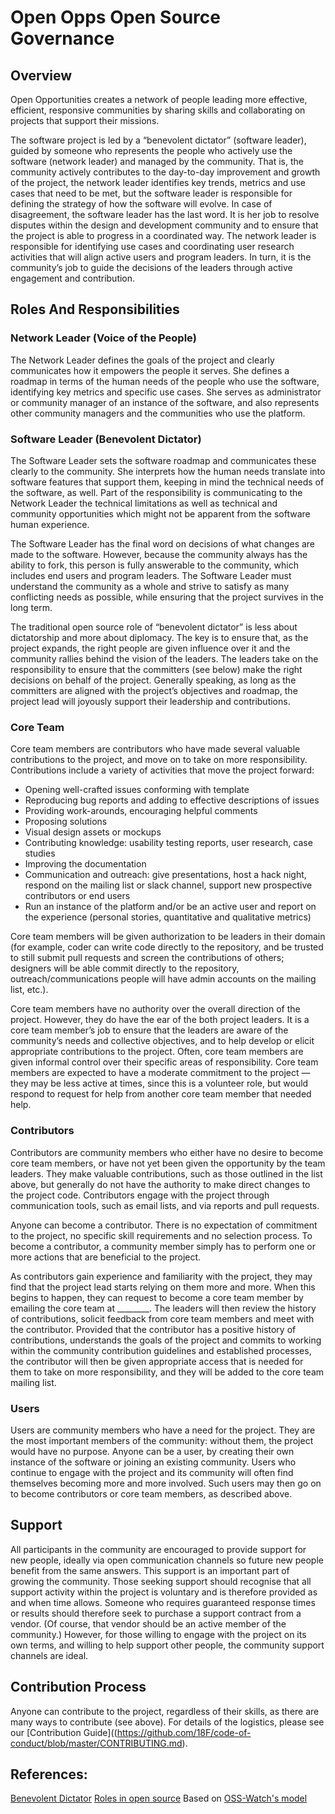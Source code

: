 # Open Opps Open Source Governance

## Overview
Open Opportunities creates a network of people leading more effective, efficient, responsive communities by sharing skills and collaborating on projects that support their missions.

The software project is led by a “benevolent dictator” (software leader), guided by someone who represents the people who actively use the software (network leader) and managed by the community. That is, the community actively contributes to the day-to-day improvement and growth of the project, the network leader identifies key trends, metrics and use cases that need to be met, but the software leader is responsible for defining the strategy of how the software will evolve. In case of disagreement, the software leader has the last word. It is her job to resolve disputes within the design and development community and to ensure that the project is able to progress in a coordinated way. The network leader is responsible for identifying use cases and coordinating user research activities that will align active users and program leaders. In turn, it is the community’s job to guide the decisions of the leaders through active engagement and contribution.  

## Roles And Responsibilities
### Network Leader (Voice of the People)
The Network Leader defines the goals of the project and clearly communicates how it empowers the people it serves. She defines a roadmap in terms of the human needs of the people who use the software, identifying key metrics and specific use cases.  She serves as administrator or community manager of an instance of the software, and also represents other community managers and the communities who use the platform.

### Software Leader (Benevolent Dictator)
The Software Leader sets the software roadmap and communicates these clearly to the community.  She interprets how the human needs translate into software features that support them, keeping in mind the technical needs of the software, as well.   Part of the responsibility is communicating to the Network Leader the technical limitations as well as technical and community opportunities which might not be apparent from the software human experience.

The Software Leader has the final word on decisions of what changes are made to the software.  However, because the community always has the ability to fork, this person is fully answerable to the community, which includes end users and program leaders. The Software Leader must understand the community as a whole and strive to satisfy as many conflicting needs as possible, while ensuring that the project survives in the long term.

The traditional open source role of “benevolent dictator” is less about dictatorship and more about diplomacy. The key is to ensure that, as the project expands, the right people are given influence over it and the community rallies behind the vision of the leaders. The leaders take on the responsibility to ensure that the committers (see below) make the right decisions on behalf of the project. Generally speaking, as long as the committers are aligned with the project’s objectives and roadmap, the project lead will joyously support their leadership and contributions.

### Core Team
Core team members are contributors who have made several valuable contributions to the project, and move on to take on more responsibility. Contributions include a variety of activities that move the project forward:
* Opening well-crafted issues conforming with template
* Reproducing bug reports and adding to effective descriptions of issues
* Providing work-arounds, encouraging helpful comments
* Proposing solutions
* Visual design assets or mockups
* Contributing knowledge: usability testing reports, user research, case studies
* Improving the documentation
* Communication and outreach: give presentations, host a hack night, respond on the mailing list or slack channel, support new prospective contributors or end users
* Run an instance of the platform and/or be an active user and report on the experience (personal stories, quantitative and qualitative metrics)

Core team members will be given authorization to be leaders in their domain (for example, coder can write code directly to the repository, and be trusted to still submit pull requests and screen the contributions of others; designers will be able commit directly to the repository, outreach/communications people will have admin accounts on the mailing list, etc.). 

Core team members have no authority over the overall direction of the project. However, they do have the ear of the both project leaders. It is a core team member’s job to ensure that the leaders are aware of the community’s needs and collective objectives, and to help develop or elicit appropriate contributions to the project. Often, core team members are given informal control over their specific areas of responsibility. Core team members are expected to have a moderate commitment to the project — they may be less active at times, since this is a volunteer role, but would respond to request for help from another core team member that needed help.

### Contributors
Contributors are community members who either have no desire to become core team members, or have not yet been given the opportunity by the team leaders. They make valuable contributions, such as those outlined in the list above, but generally do not have the authority to make direct changes to the project code. Contributors engage with the project through communication tools, such as email lists, and via reports and pull requests.

Anyone can become a contributor. There is no expectation of commitment to the project, no specific skill requirements and no selection process. To become a contributor, a community member simply has to perform one or more actions that are beneficial to the project.

As contributors gain experience and familiarity with the project, they may find that the project lead starts relying on them more and more. When this begins to happen, they can request to become a core team member by emailing the core team at ________. The leaders will then review the history of contributions, solicit feedback from core team members and meet with the contributor.  Provided that the contributor has a positive history of contributions, understands the goals of the project and commits to working within the community contribution guidelines and established processes, the contributor will then be given appropriate access that is needed for them to take on more responsibility, and they will be added to the core team mailing list.

### Users
Users are community members who have a need for the project. They are the most important members of the community: without them, the project would have no purpose. Anyone can be a user, by creating their own instance of the software or joining an existing community.
Users who continue to engage with the project and its community will often find themselves becoming more and more involved. Such users may then go on to become contributors or core team members, as described above.

## Support
All participants in the community are encouraged to provide support for new people, ideally via open communication channels so future new people benefit from the same answers. This support is an important part of growing the community. Those seeking support should recognise that all support activity within the project is voluntary and is therefore provided as and when time allows. Someone who requires guaranteed response times or results should therefore seek to purchase a support contract from a vendor. (Of course, that vendor should be an active member of the community.) However, for those willing to engage with the project on its own terms, and willing to help support other people, the community support channels are ideal.

## Contribution Process
Anyone can contribute to the project, regardless of their skills, as there are many ways to contribute (see above).  For details of the logistics, please see our [Contribution Guide]((https://github.com/18F/code-of-conduct/blob/master/CONTRIBUTING.md).

## References:
[Benevolent Dictator](http://producingoss.com/html-chunk/social-infrastructure.html#benevolent-dictator-qualifications)
[Roles in open source](http://oss-watch.ac.uk/resources/rolesinopensource)
Based on [OSS-Watch's model](http://oss-watch.ac.uk/resources/benevolentdictatorgovernancemodel)

